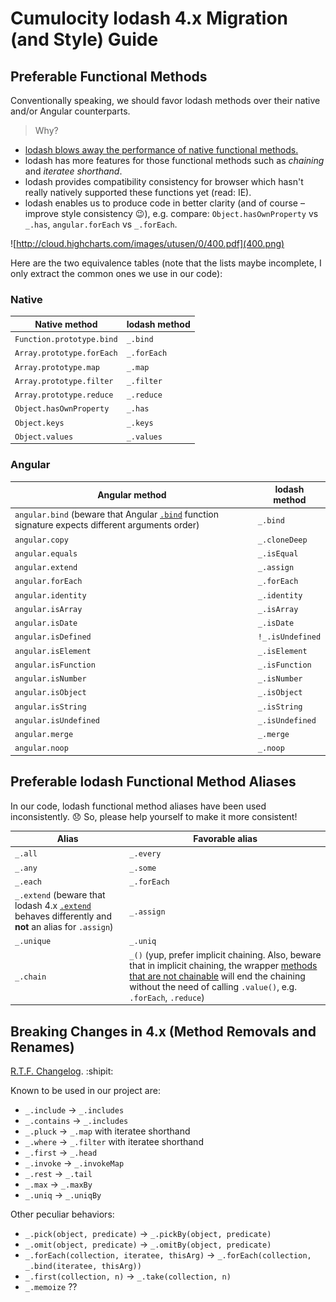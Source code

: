 # Cumulocity lodash 4.x Migration (and Style) Guide

## Preferable Functional Methods
Conventionally speaking, we should favor lodash methods over their native and/or Angular counterparts.

> Why?
- [lodash blows away the performance of native functional methods.](http://benmccormick.org/2014/11/12/underscore-vs-lodash/)
- lodash has more features for those functional methods such as _chaining_ and _iteratee shorthand_.
- lodash provides compatibility consistency for browser which hasn't really natively supported these functions yet (read: IE).
- lodash enables us to produce code in better clarity (and of course – improve style consistency :wink:), e.g. compare: `Object.hasOwnProperty` vs `_.has`, `angular.forEach` vs `_.forEach`.

![http://cloud.highcharts.com/images/utusen/0/400.pdf](400.png)


Here are the two equivalence tables (note that the lists maybe incomplete, I only extract the common ones we use in our code):

### Native
| Native method | lodash method |
| --- | --- |
| `Function.prototype.bind` | `_.bind` |
| `Array.prototype.forEach` | `_.forEach` |
| `Array.prototype.map` | `_.map` |
| `Array.prototype.filter` | `_.filter` |
| `Array.prototype.reduce` | `_.reduce` |
| `Object.hasOwnProperty` | `_.has` |
| `Object.keys` | `_.keys` |
| `Object.values` | `_.values` |

### Angular
| Angular method | lodash method |
| --- | --- |
| `angular.bind` (beware that Angular [`.bind`](https://docs.angularjs.org/api/ng/function/angular.bind) function signature expects different arguments order) | `_.bind` |
| `angular.copy` | `_.cloneDeep` |
| `angular.equals` | `_.isEqual` |
| `angular.extend` | `_.assign` |
| `angular.forEach` | `_.forEach` |
| `angular.identity` | `_.identity` |
| `angular.isArray` | `_.isArray` |
| `angular.isDate` | `_.isDate` |
| `angular.isDefined` | `!_.isUndefined` |
| `angular.isElement` | `_.isElement` |
| `angular.isFunction` | `_.isFunction` |
| `angular.isNumber` | `_.isNumber` |
| `angular.isObject` | `_.isObject` |
| `angular.isString` | `_.isString` |
| `angular.isUndefined` | `_.isUndefined` |
| `angular.merge` | `_.merge` |
| `angular.noop` | `_.noop` |

## Preferable lodash Functional Method Aliases
In our code, lodash functional method aliases have been used inconsistently. :disappointed: So, please help yourself to make it more consistent!

| Alias | Favorable alias |
| --- | --- |
| `_.all` | `_.every` |
| `_.any` | `_.some` |
| `_.each` | `_.forEach` |
| `_.extend` (beware that lodash 4.x [`.extend`](https://lodash.com/docs/4.16.2#assignIn) behaves differently and **not** an alias for `.assign`) | `_.assign` |
| `_.unique` | `_.uniq` |
| `_.chain` | `_()` (yup, prefer implicit chaining. Also, beware that in implicit chaining, the wrapper [methods that are not chainable](https://lodash.com/docs/4.16.2#lodash) will end the chaining without the need of calling `.value()`, e.g. `.forEach`, `.reduce`) |

## Breaking Changes in 4.x (Method Removals and Renames)
[R.T.F. Changelog](https://github.com/lodash/lodash/wiki/Changelog#v400). :shipit:

Known to be used in our project are:
- `_.include` -> `_.includes`
- `_.contains` -> `_.includes`
- `_.pluck` -> `_.map` with iteratee shorthand
- `_.where` -> `_.filter` with iteratee shorthand
- `_.first` -> `_.head`
- `_.invoke` -> `_.invokeMap`
- `_.rest` -> `_.tail`
- `_.max` -> `_.maxBy`
- `_.uniq` -> `_.uniqBy`

Other peculiar behaviors:
- `_.pick(object, predicate)` -> `_.pickBy(object, predicate)`
- `_.omit(object, predicate)` -> `_.omitBy(object, predicate)`
- `_.forEach(collection, iteratee, thisArg)` -> `_.forEach(collection, _.bind(iteratee, thisArg))`
- `_.first(collection, n)` -> `_.take(collection, n)`
- `_.memoize` ??
